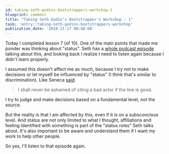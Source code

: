```yaml
---
id: taking-seth-godins-bootstrappers-workshop-1
blueprint: comment
title: "Taking Seth Godin's Bootstrapper's Workshop - 1"
task: 'entry::taking-seth-godins-bootstrappers-workshop'
publication_date: '2018-11-17 00:48:08'
---
```


Today I completed lesson 7 (of 10). One of the main points that made me ponder was thinking about "status". Seth has a [whole podcast episode](https://www.akimbo.me/blog/episode-2-status-roles) talking about this, and looking back I realize I need to listen again because I didn't learn properly.

I assumed this doesn't affect me as much, because I try not to make decisions or let myself be influenced by "status" (I think that's similar to discrimination). Like Seneca [said](https://www.quotes.net/quote/8847):

> I shall never be ashamed of citing a bad actor if the line is good.

I try to judge and make decisions based on a fundamental level, not the source.

But the reality is that I am affected by this, even if it is on a subsconcious level. And status are not only limited to what I thought, affiliations and feeling identified with something is part of the "status roles" Seth talks about. It's also important to be aware and understand them if I want my work to help other people.

So yes, I'll listen to that episode again.
